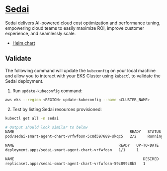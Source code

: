 # [Sedai](https://sedai.io/)

Sedai delivers AI-powered cloud cost optimization and performance tuning, empowering cloud teams to easily maximize ROI, improve customer experience, and seamlessly scale.

- [Helm chart](oci://public.ecr.aws/sedai_io/sedai-smart-agent-chart)

## Validate

The following command will update the `kubeconfig` on your local machine and allow you to interact with your EKS Cluster using `kubectl` to validate the Sedai deployment.

1. Run `update-kubeconfig` command:

```bash
aws eks --region <REGION> update-kubeconfig --name <CLUSTER_NAME>
```

2. Test by listing Sedai resources provisioned:

```bash
kubectl get all -n sedai

# Output should look similar to below
NAME                                                    READY   STATUS    RESTARTS   AGE
pod/sedai-smart-agent-chart-vrfwfosn-5c8d597689-skqc5   2/2     Running   0          112s

NAME                                               READY   UP-TO-DATE   AVAILABLE   AGE
deployment.apps/sedai-smart-agent-chart-vrfwfosn   1/1     1            1           114s

NAME                                                          DESIRED   CURRENT   READY   AGE
replicaset.apps/sedai-smart-agent-chart-vrfwfosn-59c899c8b5   1         1         1       114s
```

